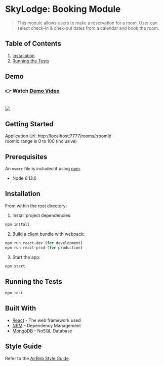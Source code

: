 # SkyLodge: Booking Module

> This module allows users to make a reservation for a room. User can select check-in & chek-out dates from a calendar and book the room.

## Table of Contents

1. [Installation](#installation)
2. [Running the Tests](#running-the-tests)

## Demo
### 👉 Watch [Demo Video](https://youtu.be/ICAVzENXSFA)
<br>


<img src="https://media.giphy.com/media/6CBargj7d5OLwJNeh1/giphy.gif">

## Getting Started

Application Url: http://localhost:7777/rooms/:roomId
<br>
roomId range is 0 to 100 (inclusive) 

## Prerequisites

An `nvmrc` file is included if using [nvm](https://github.com/creationix/nvm).

- Node 6.13.0

## Installation

From within the root directory:

1. Install project dependencies:

```sh
npm install
```

2. Build a client bundle with webpack: 

```sh
npm run react-dev (for development) 
npm run react-prod (for production)
```

3. Start the app:

```sh
npm start
```

## Running the Tests

```sh
npm test
```

## Built With

* [React](https://reactjs.org/) - The web framework used
* [NPM](https://www.npmjs.com/) - Dependency Management
* [MongoDB](https://docs.mongodb.com/) - NoSQL Database


## Style Guide

Refer to the [AirBnb Style Guide](https://github.com/airbnb/javascript).
